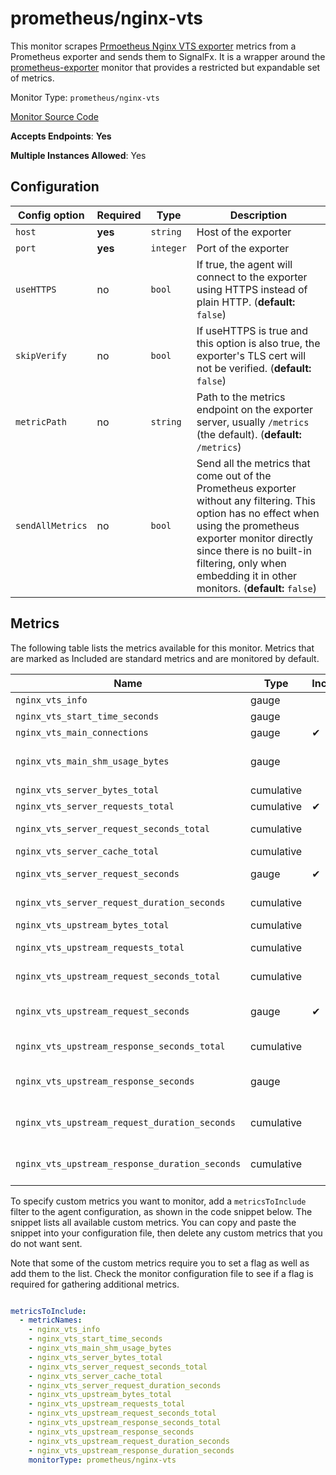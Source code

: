 <!--- GENERATED BY gomplate from scripts/docs/monitor-page.md.tmpl --->

# prometheus/nginx-vts

This monitor scrapes [Prmoetheus Nginx VTS
exporter](https://github.com/hnlq715/nginx-vts-exporter) metrics from a
Prometheus exporter and sends them to SignalFx.  It is a wrapper around the
[prometheus-exporter](./prometheus-exporter.md) monitor that provides a
restricted but expandable set of metrics.


Monitor Type: `prometheus/nginx-vts`

[Monitor Source Code](https://github.com/signalfx/signalfx-agent/tree/master/internal/monitors/prometheus/nginxvts)

**Accepts Endpoints**: **Yes**

**Multiple Instances Allowed**: Yes

## Configuration

| Config option | Required | Type | Description |
| --- | --- | --- | --- |
| `host` | **yes** | `string` | Host of the exporter |
| `port` | **yes** | `integer` | Port of the exporter |
| `useHTTPS` | no | `bool` | If true, the agent will connect to the exporter using HTTPS instead of plain HTTP. (**default:** `false`) |
| `skipVerify` | no | `bool` | If useHTTPS is true and this option is also true, the exporter's TLS cert will not be verified. (**default:** `false`) |
| `metricPath` | no | `string` | Path to the metrics endpoint on the exporter server, usually `/metrics` (the default). (**default:** `/metrics`) |
| `sendAllMetrics` | no | `bool` | Send all the metrics that come out of the Prometheus exporter without any filtering.  This option has no effect when using the prometheus exporter monitor directly since there is no built-in filtering, only when embedding it in other monitors. (**default:** `false`) |




## Metrics

The following table lists the metrics available for this monitor. Metrics that are marked as Included are standard metrics and are monitored by default.

| Name | Type | Included | Description |
| ---  | ---  | ---    | ---         |
| `nginx_vts_info` | gauge |  | Nginx info |
| `nginx_vts_start_time_seconds` | gauge |  | Nginx start time |
| `nginx_vts_main_connections` | gauge | ✔ | connections |
| `nginx_vts_main_shm_usage_bytes` | gauge |  | Shared memory [ngx_http_vhost_traffic_status] info |
| `nginx_vts_server_bytes_total` | cumulative |  | The request/response bytes |
| `nginx_vts_server_requests_total` | cumulative | ✔ | The requests counter |
| `nginx_vts_server_request_seconds_total` | cumulative |  | The request processing time in seconds |
| `nginx_vts_server_cache_total` | cumulative |  | The requests cache counter |
| `nginx_vts_server_request_seconds` | gauge | ✔ | The average of request processing times in seconds |
| `nginx_vts_server_request_duration_seconds` | cumulative |  | The histogram of request processing time |
| `nginx_vts_upstream_bytes_total` | cumulative |  | The request/response bytes |
| `nginx_vts_upstream_requests_total` | cumulative |  | The upstream requests counter |
| `nginx_vts_upstream_request_seconds_total` | cumulative |  | The request Processing time including upstream in seconds |
| `nginx_vts_upstream_request_seconds` | gauge | ✔ | The average of request processing times including upstream in seconds |
| `nginx_vts_upstream_response_seconds_total` | cumulative |  | The only upstream response processing time in seconds |
| `nginx_vts_upstream_response_seconds` | gauge |  | The average of only upstream response processing times in seconds |
| `nginx_vts_upstream_request_duration_seconds` | cumulative |  | The histogram of request processing time including upstream |
| `nginx_vts_upstream_response_duration_seconds` | cumulative |  | The histogram of only upstream response processing time |


To specify custom metrics you want to monitor, add a `metricsToInclude` filter
to the agent configuration, as shown in the code snippet below. The snippet
lists all available custom metrics. You can copy and paste the snippet into
your configuration file, then delete any custom metrics that you do not want
sent.

Note that some of the custom metrics require you to set a flag as well as add
them to the list. Check the monitor configuration file to see if a flag is
required for gathering additional metrics.

```yaml

metricsToInclude:
  - metricNames:
    - nginx_vts_info
    - nginx_vts_start_time_seconds
    - nginx_vts_main_shm_usage_bytes
    - nginx_vts_server_bytes_total
    - nginx_vts_server_request_seconds_total
    - nginx_vts_server_cache_total
    - nginx_vts_server_request_duration_seconds
    - nginx_vts_upstream_bytes_total
    - nginx_vts_upstream_requests_total
    - nginx_vts_upstream_request_seconds_total
    - nginx_vts_upstream_response_seconds_total
    - nginx_vts_upstream_response_seconds
    - nginx_vts_upstream_request_duration_seconds
    - nginx_vts_upstream_response_duration_seconds
    monitorType: prometheus/nginx-vts
```




